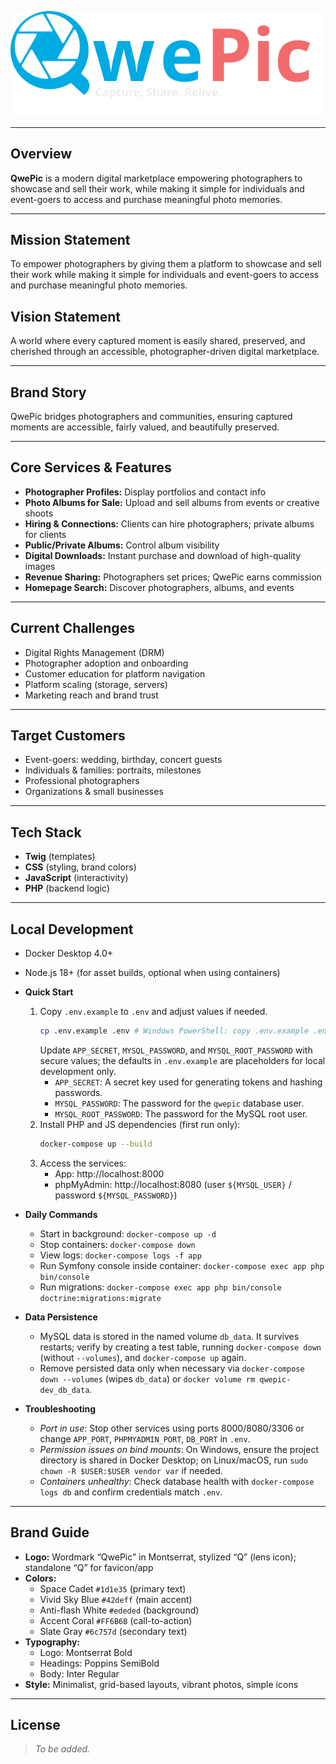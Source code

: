 ![QwePic Logo](assets/images/logo-dark.svg) 

---

## Overview

**QwePic** is a modern digital marketplace empowering photographers to showcase and sell their work, while making it simple for individuals and event-goers to access and purchase meaningful photo memories.

---

## Mission Statement

To empower photographers by giving them a platform to showcase and sell their work while making it simple for individuals and event-goers to access and purchase meaningful photo memories.

## Vision Statement

A world where every captured moment is easily shared, preserved, and cherished through an accessible, photographer-driven digital marketplace.

---

## Brand Story

QwePic bridges photographers and communities, ensuring captured moments are accessible, fairly valued, and beautifully preserved.

---

## Core Services & Features

- **Photographer Profiles:** Display portfolios and contact info
- **Photo Albums for Sale:** Upload and sell albums from events or creative shoots
- **Hiring & Connections:** Clients can hire photographers; private albums for clients
- **Public/Private Albums:** Control album visibility
- **Digital Downloads:** Instant purchase and download of high-quality images
- **Revenue Sharing:** Photographers set prices; QwePic earns commission
- **Homepage Search:** Discover photographers, albums, and events

---

## Current Challenges

- Digital Rights Management (DRM)
- Photographer adoption and onboarding
- Customer education for platform navigation
- Platform scaling (storage, servers)
- Marketing reach and brand trust

---

## Target Customers

- Event-goers: wedding, birthday, concert guests
- Individuals & families: portraits, milestones
- Professional photographers
- Organizations & small businesses

---

## Tech Stack

- **Twig** (templates)
- **CSS** (styling, brand colors)
- **JavaScript** (interactivity)
- **PHP** (backend logic)

---

## Local Development

  - Docker Desktop 4.0+
  - Node.js 18+ (for asset builds, optional when using containers)

- **Quick Start**
  1. Copy `.env.example` to `.env` and adjust values if needed.
     ```bash
     cp .env.example .env # Windows PowerShell: copy .env.example .env
     ```
     Update `APP_SECRET`, `MYSQL_PASSWORD`, and `MYSQL_ROOT_PASSWORD` with secure values; the defaults in `.env.example` are placeholders for local development only.
     - `APP_SECRET`: A secret key used for generating tokens and hashing passwords.
     - `MYSQL_PASSWORD`: The password for the `qwepic` database user.
     - `MYSQL_ROOT_PASSWORD`: The password for the MySQL root user.
  2. Install PHP and JS dependencies (first run only):
     ```bash
     docker-compose up --build
     ```
  4. Access the services:
     - App: http://localhost:8000
     - phpMyAdmin: http://localhost:8080 (user `${MYSQL_USER}` / password `${MYSQL_PASSWORD}`)

- **Daily Commands**
  - Start in background: `docker-compose up -d`
  - Stop containers: `docker-compose down`
  - View logs: `docker-compose logs -f app`
  - Run Symfony console inside container: `docker-compose exec app php bin/console`
  - Run migrations: `docker-compose exec app php bin/console doctrine:migrations:migrate`

- **Data Persistence**
  - MySQL data is stored in the named volume `db_data`. It survives restarts; verify by creating a test table, running `docker-compose down` (without `--volumes`), and `docker-compose up` again.
  - Remove persisted data only when necessary via `docker-compose down --volumes` (wipes `db_data`) or `docker volume rm qwepic-dev_db_data`.

- **Troubleshooting**
  - *Port in use*: Stop other services using ports 8000/8080/3306 or change `APP_PORT`, `PHPMYADMIN_PORT`, `DB_PORT` in `.env`.
  - *Permission issues on bind mounts*: On Windows, ensure the project directory is shared in Docker Desktop; on Linux/macOS, run `sudo chown -R $USER:$USER vendor var` if needed.
  - *Containers unhealthy*: Check database health with `docker-compose logs db` and confirm credentials match `.env`.

---

## Brand Guide

- **Logo:** Wordmark “QwePic” in Montserrat, stylized “Q” (lens icon); standalone “Q” for favicon/app
- **Colors:**
  - Space Cadet `#1d1e35` (primary text)
  - Vivid Sky Blue `#42deff` (main accent)
  - Anti-flash White `#ededed` (background)
  - Accent Coral `#FF6B6B` (call-to-action)
  - Slate Gray `#6c757d` (secondary text)
- **Typography:**
  - Logo: Montserrat Bold
  - Headings: Poppins SemiBold
  - Body: Inter Regular
- **Style:** Minimalist, grid-based layouts, vibrant photos, simple icons

---

## License

> _To be added._
